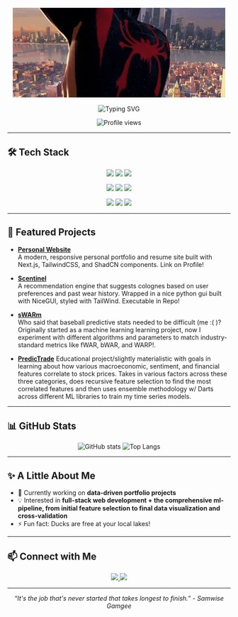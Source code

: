 <p align="center">
  <img src="https://github.com/NairSiddharth/NairSiddharth/blob/main/spiderverse.gif" alt="Banner" />
</p>

<p align="center">
  <img src="https://readme-typing-svg.demolab.com?font=Fira+Code&weight=600&pause=1000&color=cc2b5e&center=true&vCenter=true&width=700&lines=Just+a+chill+dude+who+loves+to+code;Building+full-stack+applications+in+my+free+time;Doing+data+analysis+to+justify+my+hobbies" alt="Typing SVG" />
</p>

<p align="center">
  <img src="https://counter.kuber.studio/NairSiddharth/dark/count.svg" alt="Profile views"/>
</p>

---

## 🛠️ Tech Stack
<p align="center">
  <!-- Backend Web -->
  <img src="https://img.shields.io/badge/Next.js-000000?style=for-the-badge&logo=nextdotjs&logoColor=white" />
  <img src="https://img.shields.io/badge/Node.js-339933?style=for-the-badge&logo=node.js&logoColor=white" />
  <img src="https://img.shields.io/badge/TypeScript-3178C6?style=for-the-badge&logo=typescript&logoColor=white" />
</p>
<p align="center">
  <!-- Frontend -->
  <img src="https://img.shields.io/badge/ShadCN_UI-000000?style=for-the-badge&logo=radixui&logoColor=white" />
  <img src="https://img.shields.io/badge/Tailwind_CSS-38B2AC?style=for-the-badge&logo=tailwind-css&logoColor=white" />
  <img src="https://img.shields.io/badge/React-61DAFB?style=for-the-badge&logo=react&logoColor=white" />
</p>
<p align="center">
  <!-- Data/ML -->
  <img src="https://img.shields.io/badge/Python-3776AB?style=for-the-badge&logo=python&logoColor=white" />
  <img src="https://img.shields.io/badge/Keras-D00000?style=for-the-badge&logo=keras&logoColor=white" />
  <img src="https://img.shields.io/badge/scikit--learn-F7931E?style=for-the-badge&logo=scikitlearn&logoColor=white" />
</p>

---

## 🚀 Featured Projects
- [**Personal Website**](https://github.com/NairSiddharth/Personal-Website)  
  A modern, responsive personal portfolio and resume site built with Next.js, TailwindCSS, and ShadCN components. Link on Profile!

- [**Scentinel**](https://github.com/NairSiddharth/Scentinel)  
  A recommendation engine that suggests colognes based on user preferences and past wear history. Wrapped in a nice python gui built with NiceGUI, styled with TailWind. Executable in Repo!

- [**sWARm**](https://github.com/NairSiddharth/sWARm)  
  Who said that baseball predictive stats needed to be difficult (me :( )? Originally started as a machine learning learning project, now I experiment with different algorithms and parameters to match industry-standard metrics like fWAR, bWAR, and WARP!.

- [**PredicTrade**](https://github.com/NairSiddharth/PredicTrade)
  Educational project/slightly materialistic with goals in learning about how various macroeconomic, sentiment, and financial features correlate to stock prices. Takes in various factors across these three categories, does recursive feature selection to find the most correlated features and then uses ensemble methodology w/ Darts across different ML libraries to train my time series models.

---

## 📊 GitHub Stats
<p align="center">
  <img src="https://github-readme-stats.vercel.app/api?username=NairSiddharth&show_icons=true&theme=radical" alt="GitHub stats"/>
  <img src="https://github-readme-stats.vercel.app/api/top-langs/?username=NairSiddharth&layout=compact&theme=radical" alt="Top Langs"/>
</p>

---

## ✨ A Little About Me
- 🔭 Currently working on **data-driven portfolio projects**  
- 💡 Interested in **full-stack web development + the comprehensive ml-pipeline, from initial feature selection to final data visualization and cross-validation**  
- ⚡ Fun fact: Ducks are free at your local lakes! 

---

## 📫 Connect with Me
<p align="center">
  <a href="https://www.linkedin.com/in/siddharthnair01">
    <img src="https://img.shields.io/badge/LinkedIn-8E2DE2?style=for-the-badge&logo=linkedin&logoColor=white" />
  </a>
  <a href="https://github.com/NairSiddharth">
    <img src="https://img.shields.io/badge/GitHub-42275a?style=for-the-badge&logo=github&logoColor=white" />
  </a>
</p>

---

<p align="center">
  <i>“It's the job that's never started that takes longest to finish.” - Samwise Gamgee</i>
</p>
